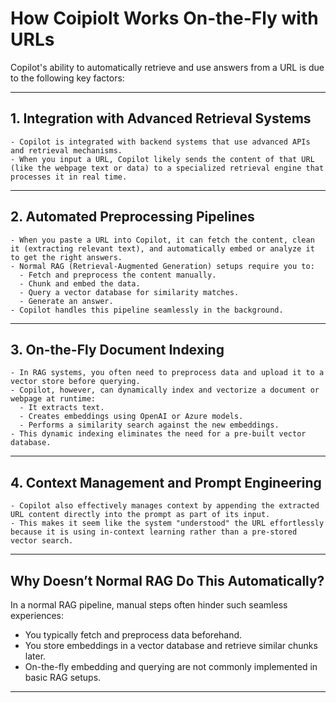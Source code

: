 # How Coipiolt Works On-the-Fly with URLs

Copilot's ability to automatically retrieve and use answers from a URL is due to the following key factors:

---

## 1. Integration with Advanced Retrieval Systems  
    - Copilot is integrated with backend systems that use advanced APIs and retrieval mechanisms.
    - When you input a URL, Copilot likely sends the content of that URL (like the webpage text or data) to a specialized retrieval engine that processes it in real time.

---

## 2. Automated Preprocessing Pipelines  
    - When you paste a URL into Copilot, it can fetch the content, clean it (extracting relevant text), and automatically embed or analyze it to get the right answers.  
    - Normal RAG (Retrieval-Augmented Generation) setups require you to:  
      - Fetch and preprocess the content manually.  
      - Chunk and embed the data.  
      - Query a vector database for similarity matches.  
      - Generate an answer.  
    - Copilot handles this pipeline seamlessly in the background.

---

## 3. On-the-Fly Document Indexing  
    - In RAG systems, you often need to preprocess data and upload it to a vector store before querying.
    - Copilot, however, can dynamically index and vectorize a document or webpage at runtime:
      - It extracts text.
      - Creates embeddings using OpenAI or Azure models.  
      - Performs a similarity search against the new embeddings.  
    - This dynamic indexing eliminates the need for a pre-built vector database.

---

## 4. Context Management and Prompt Engineering  
    - Copilot also effectively manages context by appending the extracted URL content directly into the prompt as part of its input.
    - This makes it seem like the system "understood" the URL effortlessly because it is using in-context learning rather than a pre-stored vector search.

---

## Why Doesn’t Normal RAG Do This Automatically?  
In a normal RAG pipeline, manual steps often hinder such seamless experiences:
- You typically fetch and preprocess data beforehand.
- You store embeddings in a vector database and retrieve similar chunks later.
- On-the-fly embedding and querying are not commonly implemented in basic RAG setups.

---
